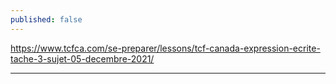 ```yaml
---
published: false
---
```

https://www.tcfca.com/se-preparer/lessons/tcf-canada-expression-ecrite-tache-3-sujet-05-decembre-2021/

---


